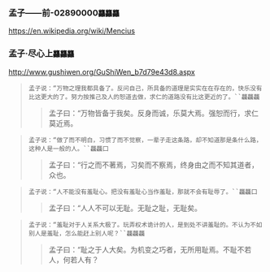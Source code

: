 ### 孟子——前-02890000`龘龘龘`
https://en.wikipedia.org/wiki/Mencius

### 孟子·尽心上`龘龘龘`
http://www.gushiwen.org/GuShiWen_b7d79e43d8.aspx
>`孟子说：“万物之理我都具备了。反问自己，所具备的道理是实实在在存在的，快乐没有比这更大的了。努力按推己及人的恕道去做，求仁的道路没有比这更近的了。``龘龘龘`
>>孟子曰：“万物皆备于我矣。反身而诚，乐莫大焉。强恕而行，求仁莫近焉。

>`孟子说：“做了而不明白，习惯了而不觉察，一辈子走这条路，却不知道那是条什么路，这种人是一般的人。``龘龘囗`
>>孟子曰：“行之而不著焉，习矣而不察焉，终身由之而不知其道者，众也。

>`孟子说：“人不能没有羞耻心。把没有羞耻心当作羞耻，那就不会有耻辱了。``龘龘囗`
>>孟子曰：“人人不可以无耻。无耻之耻，无耻矣。

>`孟子说：“羞耻对于人关系大极了。玩弄权术诡计的人，是到处不讲羞耻的。不认为不如别人是羞耻，怎么能赶上别人呢？``龘龘龘` 
>>孟子曰：“耻之于人大矣。为机变之巧者，无所用耻焉。不耻不若人，何若人有？
